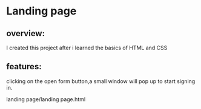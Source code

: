 # Landing page
## overview:
I created this project after i learned the basics of HTML and CSS
## features:
clicking on the open form button,a small window will pop up to start signing in.

landing page/landing page.html
